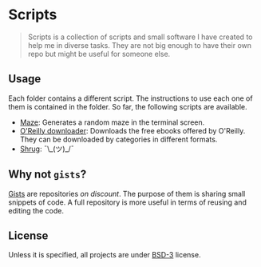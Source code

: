 # Scripts
> Scripts is a collection of scripts and small software I have created to help me
> in diverse tasks. They are not big enough to have their own repo but might be
> useful for someone else.

## Usage
Each folder contains a different script. The instructions to use each one of them
is contained in the folder. So far, the following scripts are available.

- [Maze](https://github.com/threkk/scripts/tree/master/maze): Generates a random
  maze in the terminal screen.
- [O'Reilly downloader](https://github.com/threkk/scripts/tree/master/oreilly_downloader):
Downloads the free ebooks offered by O'Reilly. They can
be downloaded by categories in different formats.
- [Shrug](https://github.com/threkk/scripts/tree/master/shrug): ¯\\\_(ツ)\_/¯

## Why not `gists`?
[Gists](http://gist.github.com/) are repositories *on discount*. The purpose of
them is sharing small snippets of code. A full repository is more useful in
terms of reusing and editing the code.

## License
Unless it is specified, all projects are under [BSD-3](LICENSE.md) license.
